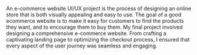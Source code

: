 An e-commerce website UI/UX project is the process of designing an online
store that is both visually appealing and easy to use. The goal of a good ecommerce website is to make it easy for customers to find the products
they want, and to encourage them to buy them.
My final project involved designing a comprehensive e-commerce website. 
From crafting a captivating landing page to optimizing the checkout process, I ensured that every aspect of the user journey was seamless and engaging.

